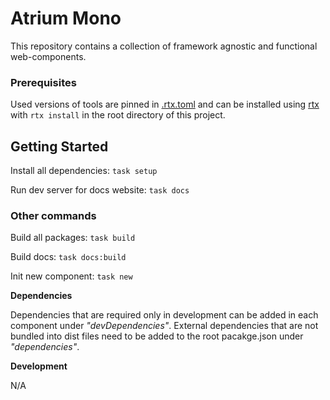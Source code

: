 # Atrium Mono

This repository contains a collection of framework agnostic and functional web-components.

### Prerequisites

Used versions of tools are pinned in [.rtx.toml](.rtx.toml) and can be installed using [rtx](https://github.com/jdxcode/rtx) with `rtx install` in the root directory of this project.

## Getting Started

Install all dependencies:
`task setup`

Run dev server for docs website:
`task docs`

### Other commands

Build all packages:
`task build`

Build docs:
`task docs:build`

Init new component:
`task new`

**Dependencies**

Dependencies that are required only in development can be added in each component under _"devDependencies"_. External dependencies that are not bundled into dist files need to be added to the root pacakge.json under _"dependencies"_.

**Development**

N/A
